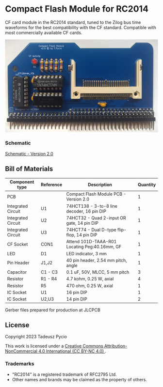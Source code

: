 # Compact Flash Module for RC2014

CF card module in the RC2014 standard, tuned to the Zilog bus time waveforms for the best compatibility with the CF standard. Compatible with most commercially available CF cards.

![populated board](board.jpg)

### Schematic

[Schematic - Version 2.0](Schematic.pdf)

## Bill of Materials

| Component type     | Reference | Description                                   | Quantity |
| ------------------ | --------- | --------------------------------------------- | -------- |
| PCB                |           | Compact Flash Module PCB - Version 2.0        | 1        |
| Integrated Circuit | U1        | 74HCT138 - 3-to-8 line decoder, 16 pin DIP    | 1        |
| Integrated Circuit | U2        | 74HCT32 - Quad 2-input OR gate, 14 pin DIP    | 1        |
| Integrated Circuit | U3        | 74HCT74 - Dual D-type flip-flop, 14 pin DIP   | 1        |
| CF Socket          | CON1      | Attend 101D-TAAA-R01 Locating Peg:40.16mm, GF | 1        |
| LED                | D1        | LED indicator, 3 mm                           | 1        |
| Pin Header         | J1,J2     | 40 pin header, 2.54 mm pitch, angle           | 1        |
| Capacitor          | C1 - C3   | 0.1 uF, 50V, MLCC, 5 mm pitch                 | 3        |
| Resistor           | R1 - R4   | 4.7 kohm, 0.25 W, axial                       | 4        |
| Resistor           | R5        | 470 ohm, 0.25 W, axial                        | 1        |
| IC Socket          | U1        | 16 pin DIP                                    | 1        |
| IC Socket          | U2,U3     | 14 pin DIP                                    | 2        |

Gerber files prepared for production at JLCPCB

## License

Copyright 2023 Tadeusz Pycio

This work is licensed under a [Creative Commons Attribution-NonCommercial 4.0 International (CC BY-NC 4.0) ](https://creativecommons.org/licenses/by-nc/4.0/).

### Trademarks

* "RC2014" is a registered trademark of RFC2795 Ltd.
* Other names and brands may be claimed as the property of others.
